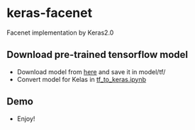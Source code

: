 # keras-facenet
Facenet implementation by Keras2.0

## Download pre-trained tensorflow model
- Download model from [here](https://github.com/davidsandberg/facenet) and save it in model/tf/
- Convert model for Kelas in [tf_to_keras.ipynb](https://github.com/nyoki-mtl/keras-facenet/blob/master/notebook/tf_to_keras.ipynb)

## Demo
- Enjoy!
